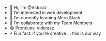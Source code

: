- 👋 Hi, I’m @Viduraz
- 👀 I’m interested in web development 
- 🌱 I’m currently learning Mern Stack
- 💞️ I’m collaborate with  my Team Members
- 😄 Pronouns: vidurazz
- ⚡ Fun fact: if you're creative ... this is our way 

<!---
Viduraz/Viduraz is a ✨ special ✨ repository because its `README.md` (this file) appears on your GitHub profile.
You can click the Preview link to take a look at your changes.
--->

